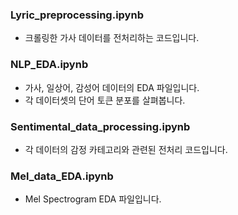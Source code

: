 
### Lyric_preprocessing.ipynb
- 크롤링한 가사 데이터를 전처리하는 코드입니다.
  
### NLP_EDA.ipynb
- 가사, 일상어, 감성어 데이터의 EDA 파일입니다.
- 각 데이터셋의 단어 토큰 분포를 살펴봅니다.
  
### Sentimental_data_processing.ipynb
- 각 데이터의 감정 카테고리와 관련된 전처리 코드입니다.

### Mel_data_EDA.ipynb
- Mel Spectrogram EDA 파일입니다.
